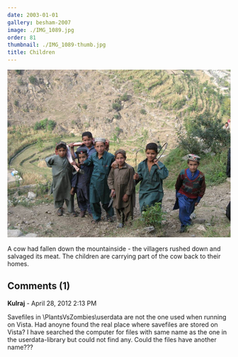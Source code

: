 ```yaml
---
date: 2003-01-01
gallery: besham-2007
image: ./IMG_1089.jpg
order: 81
thumbnail: ./IMG_1089-thumb.jpg
title: Children
---
```


![Children](./IMG_1089.jpg)

A cow had fallen down the mountainside - the villagers rushed down and salvaged its meat. The children are carrying part of the cow back to their homes.

<div id="comments">

## Comments (1)

<div id="comment">

**Kulraj** - April 28, 2012  2:13 PM

Savefiles in \PlantsVsZombies\userdata are not the one used when running on Vista. Had anoyne found the real place where savefiles are stored on Vista? I have searched the computer for files with same name as the one in the userdata-library but could not find any. Could the files have another name???

</div>

</div>
